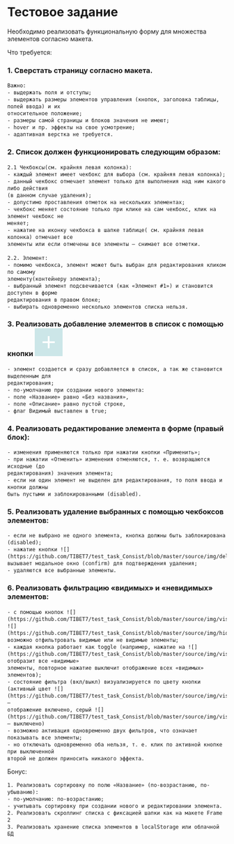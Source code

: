 # Тестовое задание

Необходимо реализовать функциональную форму для множества элементов согласно макета.

Что требуется:

### 1. Сверстать страницу согласно макета.

    Важно:
    - выдержать поля и отступы;
    - выдержать размеры элементов управления (кнопок, заголовка таблицы, полей ввода) и их
    относительное положение;
    - размеры самой страницы и блоков значения не имеют;
    - hover и пр. эффекты на свое усмотрение;
    - адаптивная верстка не требуется.
### 2. Список должен функционировать следующим образом:

    2.1 Чекбоксы(см. крайняя левая колонка):
    - каждый элемент имеет чекбокс для выбора (см. крайняя левая колонка);
    - данный чекбокс отмечает элемент только для выполнения над ним какого либо действия
    (в данном случае удаления);
    - допустимо проставления отметок на нескольких элементах;
    - чекбокс меняет состояние только при клике на сам чекбокс, клик на элемент чекбокс не
    меняет;
    - нажатие на иконку чекбокса в шапке таблице( см. крайняя левая колонка) отмечает все
    элементы или если отмечены все элементы — снимает все отметки.

    2.2. Элемент:
    - помимо чекбокса, элемент может быть выбран для редактирования кликом по самому
    элементу(контейнеру элемента);
    - выбранный элемент подсвечивается (как «Элемент #1») и становится доступен в форме
    редактирования в правом блоке;
    - выбирать одновременно несколько элементов списка нельзя.

### 3. Реализовать добавление элементов в список с помощью кнопки ![](https://github.com/TIBET7/test_task_Consist/blob/master/source/img/addBtn.svg)
    - элемент создается и сразу добавляется в список, а так же становится выделенным для
    редактирования;
    - по-умолчанию при создании нового элемента:
    - поле «Название» равно «Без названия»,
    - поле «Описание» равно пустой строке,
    - флаг Видимый выставлен в true;

### 4. Реализовать редактирование элемента в форме (правый блок):
    - изменения применяются только при нажатии кнопки «Применить»;
    - при нажатии «Отменить» изменения отменяются, т. е. возвращаются исходные (до
    редактирования) значения элемента;
    - если ни один элемент не выделен для редактирования, то поля ввода и кнопки должны
    быть пустыми и заблокированными (disabled).

### 5. Реализовать удаление выбранных с помощью чекбоксов элементов:
    - если не выбрано не одного элемента, кнопка должны быть заблокирована (disabled);
    - нажатие кнопки ![](https://github.com/TIBET7/test_task_Consist/blob/master/source/img/deleteBtn.svg) вызывает модальное окно (confirm) для подтверждения удаления;
    - удаляются все выбранные элементы.

### 6. Реализовать фильтрацию «видимых» и «невидимых» элементов:
    - с помощью кнопок ![](https://github.com/TIBET7/test_task_Consist/blob/master/source/img/visible_active.svg) ![](https://github.com/TIBET7/test_task_Consist/blob/master/source/img/hidden_inactive.svg) возможно отфильтровать видимые или не видимые элементы;
    - каждая кнопка работает как toggle (например, нажатие на ![](https://github.com/TIBET7/test_task_Consist/blob/master/source/img/visible_inactie.svg) отобразит все «видимые»
    элементы, повторное нажатие выключит отображение всех «видимых» элементов);
    - состояние фильтра (вкл/выкл) визуализируется по цвету кнопки (активный цвет ![](https://github.com/TIBET7/test_task_Consist/blob/master/source/img/visible_active.svg) —
    отображение включено, серый ![](https://github.com/TIBET7/test_task_Consist/blob/master/source/img/visible_inactie.svg) — выключено)
    - возможно активация одновременно двух фильтров, что означает показывать все элементы;
    - но отключать одновременно оба нельзя, т. е. клик по активной кнопке при выключенной
    второй не должен приносить никакого эффекта.

Бонус:

    1. Реализовать сортировку по полю «Название» (по-возрастанию, по-убыванию):
    - по-умолчанию: по-возрастанию;
    - учитывать сортировку при создании нового и редактировании элемента.
    2. Реализовать скроллинг списка с фиксацией шапки как на макете Frame 2
    3. Реализовать хранение списка элементов в localStorage или облачной БД
